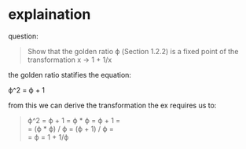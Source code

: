 # explaination

question:
>  Show that the golden ratio ϕ (Section 1.2.2)
>  is a fixed point of the transformation x -> 1 + 1/x

the golden ratio statifies the equation:

ϕ^2 = ϕ + 1

from this we can derive the transformation the ex requires us to:

>    ϕ^2 = ϕ + 1
> =  ϕ * ϕ = ϕ + 1 =   
> =  (ϕ * ϕ) / ϕ = (ϕ + 1) / ϕ =   
> =  ϕ = 1 + 1/ϕ
